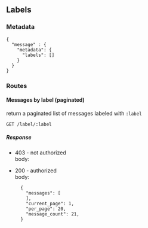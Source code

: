 ## Labels

### Metadata

    {
      "message" : {
        "metadata": {
          "labels": []
        }
      }
    }

### Routes

#### Messages by label (paginated)

return a paginated list of messages labeled with `:label`

    GET /label/:label

##### Response

* 403 - not authorized  
  body: <blank>  
* 200 - authorized  
  body:

        {
          "messages": [
          ],
          "current_page": 1,
          "per_page": 20,
          "message_count": 21,
        }
